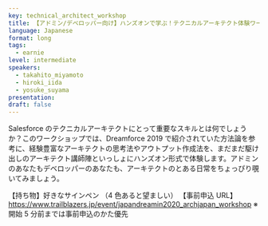 ```yaml
---
key: technical_architect_workshop
title: 【アドミン/デベロッパー向け】ハンズオンで学ぶ！テクニカルアーキテクト体験ワークショップ
language: Japanese
format: long
tags:
  - earnie
level: intermediate
speakers:
  - takahito_miyamoto
  - hiroki_iida
  - yosuke_suyama
presentation:
draft: false
---
```


Salesforce のテクニカルアーキテクトにとって重要なスキルとは何でしょうか？このワークショップでは、Dreamforce 2019 で紹介されていた方法論を参考に、経験豊富なアーキテクトの思考法やアウトプット作成法を、まだまだ駆け出しのアーキテクト講師陣といっしょにハンズオン形式で体験します。アドミンのあなたもデベロッパーのあなたも、アーキテクトのとある日常をちょっぴり覗いてみましょう。

【持ち物】好きなサインペン （4 色あると望ましい）
【事前申込 URL】 https://www.trailblazers.jp/event/japandreamin2020_archjapan_workshop
※開始 5 分前までは事前申込のかた優先
